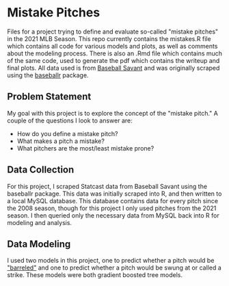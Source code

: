 # Mistake Pitches

Files for a project trying to define and evaluate so-called "mistake pitches" in the 2021 MLB Season. This repo currently contains the mistakes.R file which contains all code for various models and plots, as well as comments about the modeling process. There is also an .Rmd file which contains much of the same code, used to generate the pdf which contains the writeup and final plots. All data used is from [Baseball Savant](http://baseballsavant.com/) and was originally scraped using the [baseballr](https://billpetti.github.io/baseballr/) package.

## Problem Statement
My goal with this project is to explore the concept of the "mistake pitch." A couple of the questions I look to answer are:
- How do you define a mistake pitch?
- What makes a pitch a mistake?
- What pitchers are the most/least mistake prone?

## Data Collection
For this project, I scraped Statcast data from Baseball Savant using the baseballr package. This data was initially scraped into R, and then written to a local MySQL database. This database contains data for every pitch since the 2008 season, though for this project I only used pitches from the 2021 season. I then queried only the necessary data from MySQL back into R for modeling and analysis.

## Data Modeling
I used two models in this project, one to predict whether a pitch would be ["barreled"](https://www.mlb.com/glossary/statcast/barrel) and one to predict whether a pitch would be swung at or called a strike. These models were both gradient boosted tree models.

